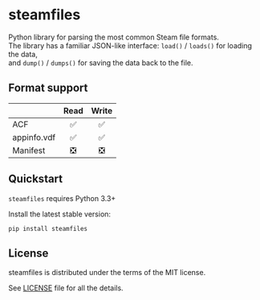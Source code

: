 # steamfiles
Python library for parsing the most common Steam file formats.  
The library has a familiar JSON-like interface: ```load()``` / ```loads()``` for loading the data,  
and ```dump()``` / ```dumps()``` for saving the data back to the file.

## Format support
|             | Read  | Write |
| ----------- | :---: | :---: |
| ACF         | ✅ | ✅ |
| appinfo.vdf | ✅ | ✅ |
| Manifest    | ❎ | ❎ |

## Quickstart

```steamfiles``` requires Python 3.3+

Install the latest stable version:

    pip install steamfiles

## License

steamfiles is distributed under the terms of the MIT license.

See [LICENSE](LICENSE) file for all the details.
